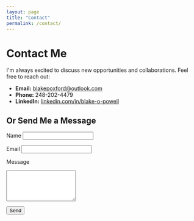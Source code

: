 ```yaml
---
layout: page
title: "Contact"
permalink: /contact/
---
```


# Contact Me

I'm always excited to discuss new opportunities and collaborations. Feel free to reach out:

- **Email:** [blakepoxford@outlook.com](mailto:blakepoxford@outlook.com)
- **Phone:** 248-202-4479
- **LinkedIn:** [linkedin.com/in/blake-o-powell](https://linkedin.com/in/blake-o-powell)

## Or Send Me a Message

<form action="https://formspree.io/f/yourFormID" method="POST">
  <label for="name">Name</label>
  <input type="text" name="name" id="name" required>

  <label for="email">Email</label>
  <input type="email" name="_replyto" id="email" required>

  <label for="message">Message</label>
  <textarea name="message" id="message" rows="5" required></textarea>

  <button class="btn" type="submit">Send</button>
</form>

<!-- Note: Replace "yourFormID" with your actual Formspree ID -->
